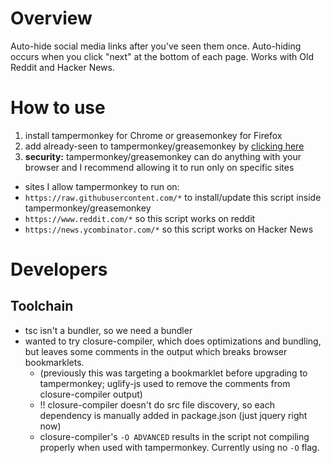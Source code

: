 
# Overview

Auto-hide social media links after you've seen them once. Auto-hiding occurs when you click "next" at the bottom of each page. Works with Old Reddit and Hacker News.

# How to use

1. install tampermonkey for Chrome or greasemonkey for Firefox
1. add already-seen to tampermonkey/greasemonkey by [clicking here](https://raw.githubusercontent.com/ryanberckmans/already-seen/master/dist/already-seen.user.js)
1. **security:** tampermonkey/greasemonkey can do anything with your browser and I recommend allowing it to run only on specific sites
  * sites I allow tampermonkey to run on:
  * `https://raw.githubusercontent.com/*` to install/update this script inside tampermonkey/greasemonkey
  * `https://www.reddit.com/*` so this script works on reddit
  * `https://news.ycombinator.com/*` so this script works on Hacker News

# Developers

## Toolchain

* tsc isn't a bundler, so we need a bundler
* wanted to try closure-compiler, which does optimizations and bundling, but leaves some comments in the output which breaks browser bookmarklets.
  * (previously this was targeting a bookmarklet before upgrading to tampermonkey; uglify-js used to remove the comments from closure-compiler output)
  * !! closure-compiler doesn't do src file discovery, so each dependency is manually added in package.json (just jquery right now)
  * closure-compiler's `-O ADVANCED` results in the script not compiling properly when used with tampermonkey. Currently using no `-O` flag.
